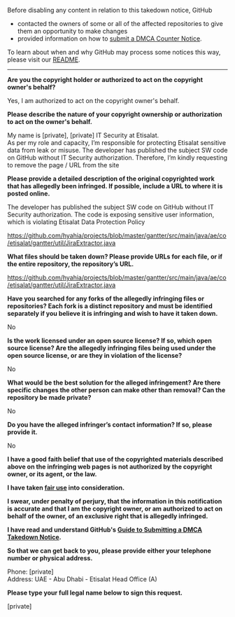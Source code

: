 Before disabling any content in relation to this takedown notice, GitHub
- contacted the owners of some or all of the affected repositories to give them an opportunity to make changes
- provided information on how to [submit a DMCA Counter Notice](https://docs.github.com/en/articles/guide-to-submitting-a-dmca-counter-notice).

To learn about when and why GitHub may process some notices this way, please visit our [README](https://github.com/github/dmca/blob/master/README.md).

---

**Are you the copyright holder or authorized to act on the copyright owner's behalf?**

Yes, I am authorized to act on the copyright owner's behalf.

**Please describe the nature of your copyright ownership or authorization to act on the owner's behalf.**

My name is [private], [private] IT Security at Etisalat.  
As per my role and capacity, I’m responsible for protecting Etisalat sensitive data from leak or misuse. The developer has published the subject SW code on GitHub without IT Security authorization. Therefore, I’m kindly requesting to remove the page / URL from the site

**Please provide a detailed description of the original copyrighted work that has allegedly been infringed. If possible, include a URL to where it is posted online.**

The developer has published the subject SW code on GitHub without IT Security authorization. The code is exposing sensitive user information, which is violating Etisalat Data Protection Policy

https://github.com/hyahia/projects/blob/master/gantter/src/main/java/ae/co/etisalat/gantter/util/JiraExtractor.java

**What files should be taken down? Please provide URLs for each file, or if the entire repository, the repository’s URL.**

https://github.com/hyahia/projects/blob/master/gantter/src/main/java/ae/co/etisalat/gantter/util/JiraExtractor.java

**Have you searched for any forks of the allegedly infringing files or repositories? Each fork is a distinct repository and must be identified separately if you believe it is infringing and wish to have it taken down.**

No

**Is the work licensed under an open source license? If so, which open source license? Are the allegedly infringing files being used under the open source license, or are they in violation of the license?**

No

**What would be the best solution for the alleged infringement? Are there specific changes the other person can make other than removal? Can the repository be made private?**

No

**Do you have the alleged infringer’s contact information? If so, please provide it.**

No

**I have a good faith belief that use of the copyrighted materials described above on the infringing web pages is not authorized by the copyright owner, or its agent, or the law.**

**I have taken <a href="https://www.lumendatabase.org/topics/22">fair use</a> into consideration.**

**I swear, under penalty of perjury, that the information in this notification is accurate and that I am the copyright owner, or am authorized to act on behalf of the owner, of an exclusive right that is allegedly infringed.**

**I have read and understand GitHub's <a href="https://docs.github.com/articles/guide-to-submitting-a-dmca-takedown-notice/">Guide to Submitting a DMCA Takedown Notice</a>.**

**So that we can get back to you, please provide either your telephone number or physical address.**

Phone: [private]  
Address: UAE - Abu Dhabi - Etisalat Head Office (A)

**Please type your full legal name below to sign this request.**

[private]
